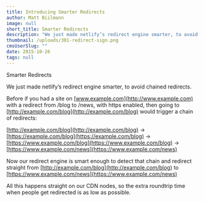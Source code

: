 ```yaml
---
title: Introducing Smarter Redirects
author: Matt Biilmann
image: null
short_title: Smarter Redirects
description: "We just made netlify’s redirect engine smarter, to avoid chained redirects."
thumbnail: /uploads/301-redirect-sign.png
cmsUserSlug: ""
date: 2015-10-26
tags: null
---
```


Smarter Redirects

We just made netlify&rsquo;s redirect engine smarter, to avoid chained redirects.


Before if you had a site on [www.example.com](http://www.example.com) with a redirect from /blog to /news, with https enabled, then going to [http://example.com/blog](http://example.com/blog) would trigger a chain of redirects:


[http://example.com/blog](http://example.com/blog) -&gt; [https://example.com/blog](https://example.com/blog) -&gt; [https://www.example.com/blog](https://www.example.com/blog) -&gt; [https://www.example.com/news](https://www.example.com/news)

  
Now our redirect engine is smart enough to detect that chain and redirect straight from [http://example.com/blog](http://example.com/blog) to [https://www.example.com/news](https://www.example.com/news)

All this happens straight on our CDN nodes, so the extra roundtrip time when people get redirected is as low as possible.
